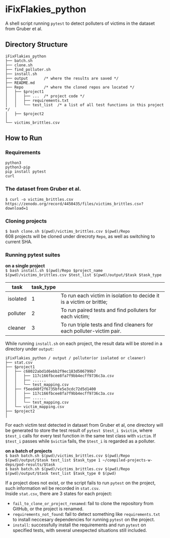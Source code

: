 # iFixFlakies_python
A shell script running `pytest` to detect polluters of victims in the dataset from Gruber et al.  

## Directory Structure
```
iFixFlakies_python    
├── batch.sh  
├── clone.sh  
├── find_polluter.sh  
├── install.sh  
├── output       /* where the results are saved */  
├── README.md  
├── Repo         /* where the cloned repos are located */  
│   ├── $project1 
│   │   ├── ...  /* project code */  
│   │   ├── requirements.txt  
│   │   └── test_list  /* a list of all test functions in this project */  
│   ├── $project2
│  
└── victims_brittles.csv  
```

## How to Run

### Requirements
```
python3
python3-pip
pip install pytest
curl
```

### The dataset from Gruber et al.
`$ curl -o victims_brittles.csv https://zenodo.org/record/4450435/files/victims_brittles.csv?download=1`

### Cloning projects
`$ bash clone.sh $(pwd)/victims_brittles.csv $(pwd)/Repo`  
608 projects will be cloned under direcroty `Repo`, as well as switching to current SHA.  

### Running pytest suites
**on a single project**  
`$ bash install.sh $(pwd)/Repo $project_name $(pwd)/victims_brittles.csv $test_list $(pwd)/output/$task $task_type`  
  
| task     | task_type |                                                              |
| -------- | --------- | ------------------------------------------------------------ |
| isolated | 1         | To run each victim in isolation to decide it is a victim or brittle; |
| polluter | 2         | To run paired tests and find polluters for each victim;      |
| cleaner  | 3         | To run triple tests and find cleaners for each polluter-victim pair. |



While running `install.sh` on each project, the result data will be stored in a directory under `output`:  
```
iFixFlakies_python / output / polluter(or isolated or cleaner)
├── stat.csv
├── $project1
│   ├── c68022abd1d6ebb2f9ec183d506799b7
│   │   ├── 117c166fbcee8fa7f9bb4ecff9736c3a.csv
│   │   ├── ......
│   │   └── test_mapping.csv
│   ├── f5eed40f2f6735bfe5e3cdc72d5d1400
│   │   ├── 117c166fbcee8fa7f9bb4ecff9736c3a.csv
│   │   ├── ......
│   │   └── test_mapping.csv
│   └── victim_mapping.csv
├── $project2
│
```
For each victim test detected in dataset from Gruber et al, one directory will be generated to store the test result of `pytest $test_i $victim`, where `$test_i` calls for every test function in the same test class with `victim`. If `$test_i` passes while `$victim` fails, the `$test_i` is regarded as a polluter.  

**on a batch of projects**  
`$ bash batch.sh $(pwd)/victims_brittles.csv $(pwd)/Repo $(pwd)/output/$task test_list $task_type 1 ~/compiled-projects-w-deps/pod-results/$task`  
`$ bash batch.sh $(pwd)/victims_brittles.csv $(pwd)/Repo $(pwd)/output/$task test_list $task_type 0 $(pwd)`
  
If a project does not exist, or the script fails to run `pytest` on the project, such information wil be recorded in `stat.csv`.  
Inside `stat.csv`, there are 3 states for each project:
 - `fail_to_clone_or_project_renamed`: fail to clone the repository from GitHub, or the project is renamed.
 - `requirements_not_found`: fail to detect something like `requirements.txt` to install neccesary dependencies for running `pytest` on the project.
 - `install`: successfully install the requirements and run `pytest` on specified tests, with several unexpected situations still included.
 
 
